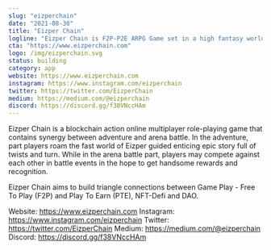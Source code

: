 ```yaml
---
slug: "eizperchain"
date: "2021-08-30"
title: "Eizper Chain"
logline: "Eizper Chain is F2P-P2E ARPG Game set in a high fantasy world with steampunk style powered by Solana."
cta: "https://www.eizperchain.com"
logo: /img/eizperchain.svg
status: building
category: app
website: https://www.eizperchain.com
instagram: https://www.instagram.com/eizperchain
twitter: https://twitter.com/EizperChain
medium: https://medium.com/@eizperchain
discord: https://discord.gg/f38VNccHAm
---
```


Eizper Chain is a blockchain action online multiplayer role-playing game that contains synergy between adventure and arena battle. In the adventure, part players roam the fast world of Eizper guided enticing epic story full of twists and turn. While in the arena battle part, players may compete against each other in battle events in the hope to get handsome rewards and recognition.

Eizper Chain aims to build triangle connections between Game Play - Free To Play (F2P) and Play To Earn (PTE), NFT-Defi and DAO.

Website: https://www.eizperchain.com
Instagram: https://www.instagram.com/eizperchain
Twitter: https://twitter.com/EizperChain
Medium: https://medium.com/@eizperchain
Discord: https://discord.gg/f38VNccHAm